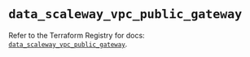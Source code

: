 # `data_scaleway_vpc_public_gateway`

Refer to the Terraform Registry for docs: [`data_scaleway_vpc_public_gateway`](https://registry.terraform.io/providers/scaleway/scaleway/2.49.0/docs/data-sources/vpc_public_gateway).
